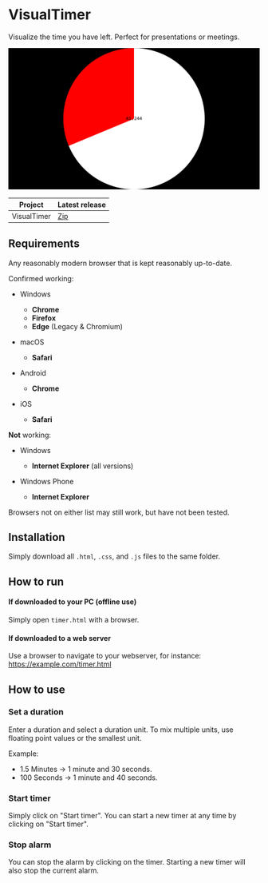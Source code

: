# VisualTimer
Visualize the time you have left. Perfect for presentations or meetings.

![Screenshot][screen]

| Project       | Latest release |
| ------------- | -------------- |
| VisualTimer   | [Zip][release] |

## Requirements
Any reasonably modern browser that is kept reasonably up-to-date.

Confirmed working:

- Windows
  - **Chrome**
  - **Firefox**
  - **Edge** (Legacy & Chromium)

- macOS
  - **Safari**

- Android
  - **Chrome**

- iOS
  - **Safari**

**Not** working:
- Windows
  - **Internet Explorer** (all versions)

- Windows Phone
  - **Internet Explorer**

Browsers not on either list may still work, but have not been tested.

## Installation
Simply download all `.html`, `.css`, and `.js` files to the same folder.

## How to run
#### If downloaded to your PC (offline use)
Simply open `timer.html` with a browser.

#### If downloaded to a web server
Use a browser to navigate to your webserver, for instance: https://example.com/timer.html

## How to use
### Set a duration
Enter a duration and select a duration unit. To mix multiple units, use floating point values or the smallest unit.

Example:
- 1.5 Minutes -> 1 minute and 30 seconds.
- 100 Seconds -> 1 minute and 40 seconds.

### Start timer
Simply click on "Start timer". You can start a new timer at any time by clicking on "Start timer".

### Stop alarm
You can stop the alarm by clicking on the timer. Starting a new timer will also stop the current alarm.


  [screen]: screenshot.png
  [release]: https://github.com/Nolonar/VisualTimer/releases/latest/download/VisualTimer.zip
